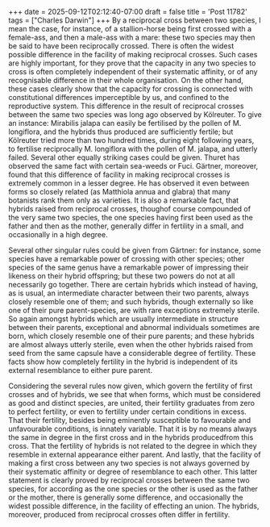 +++
date = 2025-09-12T02:12:40-07:00
draft = false
title = 'Post 11782'
tags = ["Charles Darwin"]
+++
By a reciprocal cross between two species, I mean the case, for instance, of a stallion-horse being first crossed with a female-ass, and then a male-ass with a mare: these two species may then be said to have been reciprocally crossed. There is often the widest possible difference in the facility of making reciprocal crosses. Such cases are highly important, for they prove that the capacity in any two species to cross is often completely independent of their systematic affinity, or of any recognisable difference in their whole organisation. On the other hand, these cases clearly show that the capacity for crossing is connected with constitutional differences imperceptible by us, and confined to the reproductive system. This difference in the result of reciprocal crosses between the same two species was long ago observed by Kölreuter. To give an instance: Mirabilis jalapa can easily be fertilised by the pollen of M. longiflora, and the hybrids thus produced are sufficiently fertile; but Kölreuter tried more than two hundred times, during eight following years, to fertilise reciprocally M. longiflora with the pollen of M. jalapa, and utterly failed. Several other equally striking cases could be given. Thuret has observed the same fact with certain sea-weeds or Fuci. Gärtner, moreover, found that this difference of facility in making reciprocal crosses is extremely common in a lesser degree. He has observed it even between forms so closely related (as Matthiola annua and glabra) that many botanists rank them only as varieties. It is also a remarkable fact, that hybrids raised from reciprocal crosses, thoughof course compounded of the very same two species, the one species having first been used as the father and then as the mother, generally differ in fertility in a small, and occasionally in a high degree.

Several other singular rules could be given from Gärtner: for instance, some species have a remarkable power of crossing with other species; other species of the same genus have a remarkable power of impressing their likeness on their hybrid offspring; but these two powers do not at all necessarily go together. There are certain hybrids which instead of having, as is usual, an intermediate character between their two parents, always closely resemble one of them; and such hybrids, though externally so like one of their pure parent-species, are with rare exceptions extremely sterile. So again amongst hybrids which are usually intermediate in structure between their parents, exceptional and abnormal individuals sometimes are born, which closely resemble one of their pure parents; and these hybrids are almost always utterly sterile, even when the other hybrids raised from seed from the same capsule have a considerable degree of fertility. These facts show how completely fertility in the hybrid is independent of its external resemblance to either pure parent.

Considering the several rules now given, which govern the fertility of first crosses and of hybrids, we see that when forms, which must be considered as good and distinct species, are united, their fertility graduates from zero to perfect fertility, or even to fertility under certain conditions in excess. That their fertility, besides being eminently susceptible to favourable and unfavourable conditions, is innately variable. That it is by no means always the same in degree in the first cross and in the hybrids producedfrom this cross. That the fertility of hybrids is not related to the degree in which they resemble in external appearance either parent. And lastly, that the facility of making a first cross between any two species is not always governed by their systematic affinity or degree of resemblance to each other. This latter statement is clearly proved by reciprocal crosses between the same two species, for according as the one species or the other is used as the father or the mother, there is generally some difference, and occasionally the widest possible difference, in the facility of effecting an union. The hybrids, moreover, produced from reciprocal crosses often differ in fertility.
